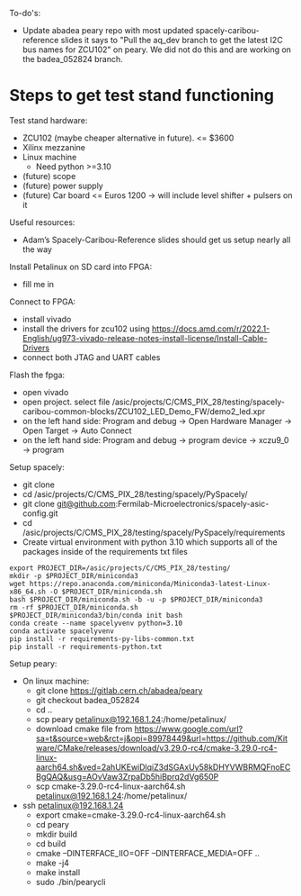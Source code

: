 To-do's:
- Update abadea peary repo with most updated spacely-caribou-reference slides it says to "Pull the aq_dev branch to get the latest I2C bus names for ZCU102" on peary. We did not do this and are working on the badea_052824 branch.

# Steps to get test stand functioning

Test stand hardware:
- ZCU102 (maybe cheaper alternative in future). <= $3600
- Xilinx mezzanine
- Linux machine
	- Need python >=3.10
- (future) scope
- (future) power supply
- (future) Car board <= Euros 1200 -> will include level shifter + pulsers on it

Useful resources:
- Adam’s Spacely-Caribou-Reference slides should get us setup nearly all the way

Install Petalinux on SD card into FPGA:
- fill me in

Connect to FPGA:
- install vivado
- install the drivers for zcu102 using https://docs.amd.com/r/2022.1-English/ug973-vivado-release-notes-install-license/Install-Cable-Drivers
- connect both JTAG and UART cables

Flash the fpga:
- open vivado
- open project. select file /asic/projects/C/CMS_PIX_28/testing/spacely-caribou-common-blocks/ZCU102_LED_Demo_FW/demo2_led.xpr
- on the left hand side: Program and debug -> Open Hardware Manager -> Open Target -> Auto Connect
- on the left hand side: Program and debug -> program device -> xczu9_0 -> program

Setup spacely:
- git clone 
- cd /asic/projects/C/CMS_PIX_28/testing/spacely/PySpacely/
- git clone git@github.com:Fermilab-Microelectronics/spacely-asic-config.git
- cd /asic/projects/C/CMS_PIX_28/testing/spacely/PySpacely/requirements
- Create virtual environment with python 3.10 which supports all of the packages inside of the requirements txt files
```
export PROJECT_DIR=/asic/projects/C/CMS_PIX_28/testing/
mkdir -p $PROJECT_DIR/miniconda3
wget https://repo.anaconda.com/miniconda/Miniconda3-latest-Linux-x86_64.sh -O $PROJECT_DIR/miniconda.sh
bash $PROJECT_DIR/miniconda.sh -b -u -p $PROJECT_DIR/miniconda3
rm -rf $PROJECT_DIR/miniconda.sh
$PROJECT_DIR/miniconda3/bin/conda init bash
conda create --name spacelyvenv python=3.10
conda activate spacelyvenv
pip install -r requirements-py-libs-common.txt
pip install -r requirements-python.txt
```

Setup peary:
- On linux machine:
	- git clone https://gitlab.cern.ch/abadea/peary
	- git checkout badea_052824
	- cd ..
	- scp peary petalinux@192.168.1.24:/home/petalinux/
	- download cmake file from https://www.google.com/url?sa=t&source=web&rct=j&opi=89978449&url=https://github.com/Kitware/CMake/releases/download/v3.29.0-rc4/cmake-3.29.0-rc4-linux-aarch64.sh&ved=2ahUKEwiDlqiZ3dSGAxUy58kDHYVWBRMQFnoECBgQAQ&usg=AOvVaw3ZrpaDb5hiBprq2dVg650P
	- scp cmake-3.29.0-rc4-linux-aarch64.sh  petalinux@192.168.1.24:/home/petalinux/
- ssh petalinux@192.168.1.24
	- export cmake=cmake-3.29.0-rc4-linux-aarch64.sh
	- cd peary
	- mkdir build
	- cd build
	- cmake –DINTERFACE_IIO=OFF –DINTERFACE_MEDIA=OFF ..
	- make -j4
	- make install
	- sudo ./bin/pearycli
